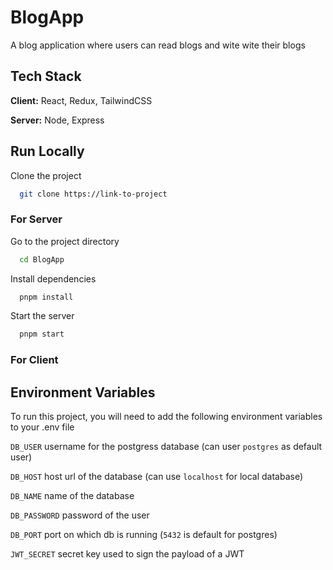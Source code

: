 
# BlogApp

A blog application where users can read blogs and wite wite their blogs 



## Tech Stack

**Client:** React, Redux, TailwindCSS

**Server:** Node, Express


## Run Locally 

Clone the project

```bash
  git clone https://link-to-project
```
### For Server
Go to the project directory

```bash
  cd BlogApp
```

Install dependencies

```bash
  pnpm install
```

Start the server

```bash
  pnpm start
```
### For Client
<!-- Go to the project directory

```bash
  cd BlogApp
```

Install dependencies

```bash
  pnpm install
```

Start the server

```bash
  pnpm dev
``` -->

## Environment Variables

To run this project, you will need to add the following environment variables to your .env file

`DB_USER` username for the postgress database (can user `postgres` as default user)

`DB_HOST` host url of the database (can use `localhost` for local database)

`DB_NAME` name of the database 

`DB_PASSWORD` password of the user

`DB_PORT` port on which db is running (`5432` is default for postgres)

`JWT_SECRET` secret key used to sign the payload of a JWT


